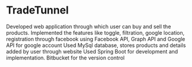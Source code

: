 # TradeTunnel
Developed web application through which user can buy and sell the products. Implemented the features like toggle, filtration, google location, registration through facebook using Facebook API, Graph API and Google API for google account Used MySql database, stores products and details added by user through website Used Spring Boot for development and implementation. Bitbucket for the version control
